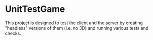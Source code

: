 # UnitTestGame

This project is designed to test the client and the server by creating "headless" versions of them (i.e. no 3D) and running various tests and checks.

